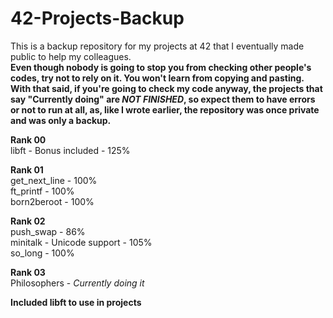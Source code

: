# 42-Projects-Backup
This is a backup repository for my projects at 42 that I eventually made public to help my colleagues.  
**Even though nobody is going to stop you from checking other people's codes, try not to rely on it. You won't learn from copying and pasting.**  
**With that said, if you're going to check my code anyway, the projects that say "Currently doing" are *NOT FINISHED*, so expect them to have errors or not to run at all, as, like I wrote earlier, the repository was once private and was only a backup.**    

**Rank 00**  
libft - Bonus included - 125%  

**Rank 01**  
get_next_line - 100%  
ft_printf - 100%  
born2beroot - 100%

**Rank 02**  
push_swap - 86%   
minitalk - Unicode support - 105%  
so_long - 100%   

**Rank 03**  
Philosophers - *Currently doing it*  

**Included libft to use in projects**  
